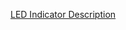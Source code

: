 [LED Indicator Description](https://drive.google.com/file/d/1Jo2JSLYU-R5DFaZDq4nrk1LE42d3G5yV/view?usp=sharing)